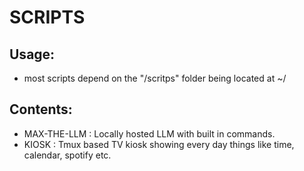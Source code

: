 # SCRIPTS

## Usage:
* most scripts depend on the "/scritps" folder being located at ~/

## Contents:
* MAX-THE-LLM : Locally hosted LLM with built in commands.
* KIOSK : Tmux based TV kiosk showing every day things like time, calendar, spotify etc.
